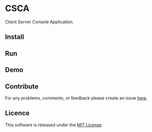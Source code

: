 # CSCA
Client Server Console Application.

## Install

## Run

## Demo

## Contribute
For any problems, comments, or feedback please create an issue 
[here](https://github.com/egnaf/csca/issues).
<br>

## Licence
This software is released under the [MIT License](http://mitlicense.org).
